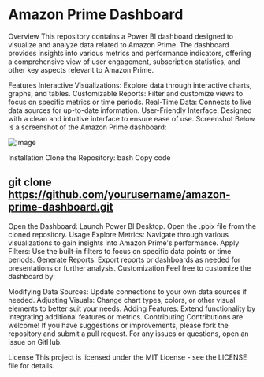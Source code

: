 # Amazon Prime Dashboard
Overview
This repository contains a Power BI dashboard designed to visualize and analyze data related to Amazon Prime. The dashboard provides insights into various metrics and performance indicators, offering a comprehensive view of user engagement, subscription statistics, and other key aspects relevant to Amazon Prime.

Features
Interactive Visualizations: Explore data through interactive charts, graphs, and tables.
Customizable Reports: Filter and customize views to focus on specific metrics or time periods.
Real-Time Data: Connects to live data sources for up-to-date information.
User-Friendly Interface: Designed with a clean and intuitive interface to ensure ease of use.
Screenshot
Below is a screenshot of the Amazon Prime dashboard:

![image](https://github.com/user-attachments/assets/5f1b78b5-fd58-4497-ab3b-474a4c454ec8)

Installation
Clone the Repository:
bash
Copy code
## git clone https://github.com/yourusername/amazon-prime-dashboard.git
Open the Dashboard:
Launch Power BI Desktop.
Open the .pbix file from the cloned repository.
Usage
Explore Metrics: Navigate through various visualizations to gain insights into Amazon Prime's performance.
Apply Filters: Use the built-in filters to focus on specific data points or time periods.
Generate Reports: Export reports or dashboards as needed for presentations or further analysis.
Customization
Feel free to customize the dashboard by:

Modifying Data Sources: Update connections to your own data sources if needed.
Adjusting Visuals: Change chart types, colors, or other visual elements to better suit your needs.
Adding Features: Extend functionality by integrating additional features or metrics.
Contributing
Contributions are welcome! If you have suggestions or improvements, please fork the repository and submit a pull request. For any issues or questions, open an issue on GitHub.

License
This project is licensed under the MIT License - see the LICENSE file for details.

